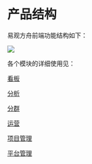 # 产品结构

易观方舟前端功能结构如下：

![ ](https://imguserradar.analysys.cn/fangzhou/img/2019/01/201901260034296922.png)

各个模块的详细使用见：

[看板](panel.md)

[分析](analytics/) 

[分群](segmentation/) 

[运营](operation/)

[项目管理](https://github.com/larryisthere/ark-docs/tree/03211ca894b85a2ac80a6540af9a600714d71d2c/docs/manual/project-management.md)

[平台管理](enterprise-basic-function/) 

